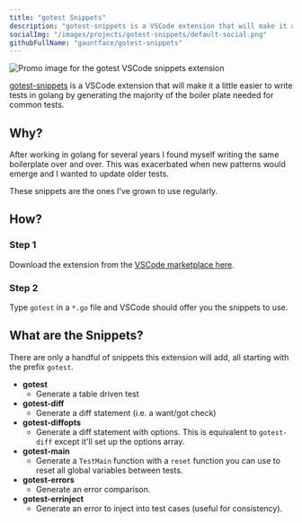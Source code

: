 ```yaml
---
title: "gotest Snippets"
description: "gotest-snippets is a VSCode extension that will make it a little easier to write tests in golang."
socialImg: "/images/projects/gotest-snippets/default-social.png"
githubFullName: "gauntface/gotest-snippets"
---
```


![Promo image for the gotest VSCode snippets extension](/images/projects/gotest-snippets/default-social.png)

[gotest-snippets](https://marketplace.visualstudio.com/items?itemName=Gauntface.gotest-snippets)
is a VSCode extension that will make it a little easier to write tests in golang by generating the majority of the boiler plate needed for common tests.

## Why?

After working in golang for several years I found myself
writing the same boilerplate over and over. This was
exacerbated when new patterns would emerge and I wanted
to update older tests.

These snippets are the ones I've grown to use regularly.

## How?

### Step 1

Download the extension from the
[VSCode marketplace here](https://marketplace.visualstudio.com/items?itemName=Gauntface.gotest-snippets).

### Step 2

Type `gotest` in a `*.go` file and VSCode should
offer you the snippets to use.

## What are the Snippets?

There are only a handful of snippets this extension
will add, all starting with the prefix `gotest`.

- **gotest**
    - Generate a table driven test
- **gotest-diff**
    - Generate a diff statement (i.e. a want/got check)
- **gotest-diffopts**
    - Generate a diff statement with options. This is equivalent to
      `gotest-diff` except it'll set up the options array.
- **gotest-main**
    - Generate a `TestMain` function with a `reset` function you can use to reset
      all global variables between tests.
- **gotest-errors**
    - Generate an error comparison.
- **gotest-errinject**
    - Generate an error to inject into test cases (useful for consistency).
